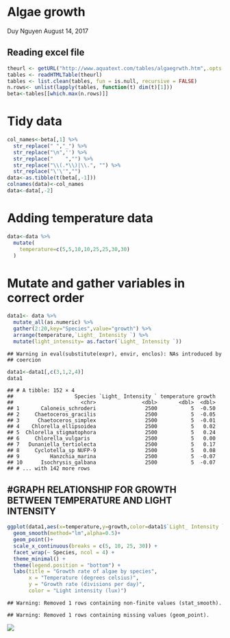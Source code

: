 Algae growth
================
Duy Nguyen
August 14, 2017

Reading excel file
------------------

``` r
theurl <- getURL("http://www.aquatext.com/tables/algaegrwth.htm",.opts = list(ssl.verifypeer = FALSE) )
tables <- readHTMLTable(theurl)
tables <- list.clean(tables, fun = is.null, recursive = FALSE)
n.rows<- unlist(lapply(tables, function(t) dim(t)[1]))
beta<-tables[[which.max(n.rows)]]
```

Tidy data
=========

``` r
col_names<-beta[,1] %>%
  str_replace(" ","_") %>%
  str_replace("\n",'') %>%
  str_replace("    ","") %>%
  str_replace("\\(.*\\)|\\.", "") %>%
  str_replace("\'\'","")
data<-as.tibble(t(beta[,-1]))
colnames(data)<-col_names
data<-data[,-2]
```

Adding temperature data
=======================

``` r
data<-data %>%
  mutate(
    temperature=c(5,5,10,10,25,25,30,30)
  )
```

Mutate and gather variables in correct order
============================================

``` r
data1<- data %>%
  mutate_all(as.numeric) %>%
  gather(2:20,key="Species",value="growth") %>%
  arrange(temperature,`Light_ Intensity `) %>%
  mutate(light_intensity= as.factor(`Light_ Intensity `))
```

    ## Warning in eval(substitute(expr), envir, enclos): NAs introduced by
    ## coercion

``` r
data1<-data1[,c(3,1,2,4)]
data1
```

    ## # A tibble: 152 × 4
    ##                    Species `Light_ Intensity ` temperature growth
    ##                      <chr>               <dbl>       <dbl>  <dbl>
    ## 1       Caloneis_schroderi                2500           5  -0.50
    ## 2     Chaetoceros_gracilis                2500           5  -0.05
    ## 3      Chaetoceros_simplex                2500           5  -0.01
    ## 4    Chlorella_ellipsoidea                2500           5   0.02
    ## 5  Chlorella_stigmatophora                2500           5   0.24
    ## 6     Chlorella_vulgaris                  2500           5   0.00
    ## 7   Dunaniella_tertiolecta                2500           5   0.17
    ## 8     Cyclotella_sp NUFP-9                2500           5   0.08
    ## 9          Hanzchia_marina                2500           5  -0.07
    ## 10      Isochrysis_galbana                2500           5  -0.07
    ## # ... with 142 more rows

\#GRAPH RELATIONSHIP FOR GROWTH BETWEEN TEMPERATURE AND LIGHT INTENSITY
-----------------------------------------------------------------------

``` r
ggplot(data1,aes(x=temperature,y=growth,color=data1$`Light_ Intensity `))+
  geom_smooth(method="lm",alpha=0.5)+
  geom_point()+
  scale_x_continuous(breaks = c(5, 10, 25, 30)) +
  facet_wrap(~ Species, ncol = 4) +
  theme_minimal() +
  theme(legend.position = "bottom") +
  labs(title = "Growth rate of algae by species",
       x = "Temperature (degrees celsius)",
       y = "Growth rate (divisions per day)",
       color = "Light intensity (lux)")
```

    ## Warning: Removed 1 rows containing non-finite values (stat_smooth).

    ## Warning: Removed 1 rows containing missing values (geom_point).

![](Algae_growth_files/figure-markdown_github-ascii_identifiers/pressure-1.png)
